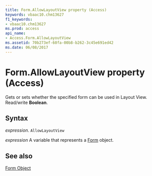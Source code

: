 ```yaml
---
title: Form.AllowLayoutView property (Access)
keywords: vbaac10.chm13627
f1_keywords:
- vbaac10.chm13627
ms.prod: access
api_name:
- Access.Form.AllowLayoutView
ms.assetid: 70b273ef-60fa-00b8-b262-3c45e691ed42
ms.date: 06/08/2017
---
```



# Form.AllowLayoutView property (Access)

Gets or sets whether the specified form can be used in Layout View. Read/write  **Boolean**.


## Syntax

_expression_. `AllowLayoutView`

_expression_ A variable that represents a [Form](Access.Form.md) object.


## See also


[Form Object](Access.Form.md)

